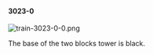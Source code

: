 #### 3023-0
![train-3023-0-0.png](https://github.com/lil-lab/nlvr/raw/master/nlvr/train/images/7/train-3023-0-0.png "train-3023-0-0.png")

The base of the two blocks tower is black.